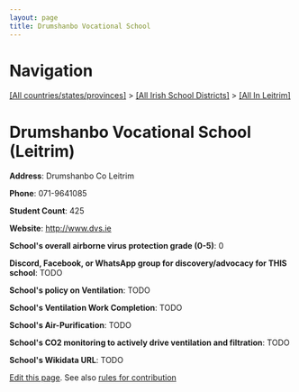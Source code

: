 ```yaml
---
layout: page
title: Drumshanbo Vocational School
---
```

# Navigation

[[All countries/states/provinces]](../../..) > [[All Irish School Districts]](../..) > [[All In Leitrim]](..)

# Drumshanbo Vocational School (Leitrim)

**Address**: Drumshanbo Co Leitrim

**Phone**: 071-9641085

**Student Count**: 425

**Website**: <http://www.dvs.ie>

**School's overall airborne virus protection grade (0-5)**: 0

**Discord, Facebook, or WhatsApp group for discovery/advocacy for THIS school**: TODO

**School's policy on Ventilation**: TODO

**School's Ventilation Work Completion**: TODO

**School's Air-Purification**: TODO

**School's CO2 monitoring to actively drive ventilation and filtration**: TODO

**School's Wikidata URL**: TODO


[Edit this page](https://github.com/ventilate-schools/Ireland/edit/main/./Leitrim/Drumshanbo_Vocational_School.md). See also [rules for contribution](../../../contribution-rules/)